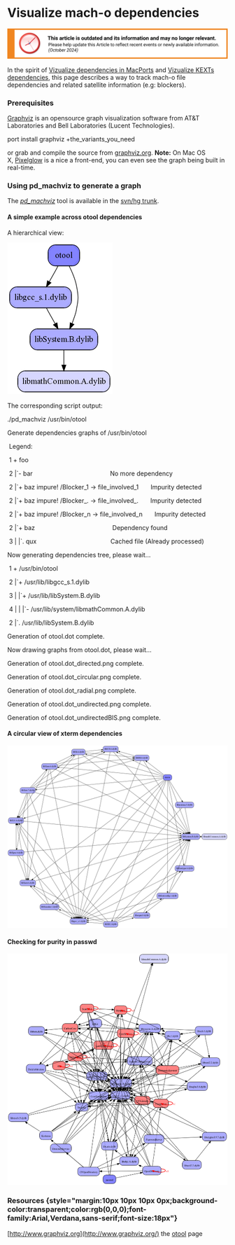 Visualize mach-o dependencies
=============================

![This article is outdated and its information and may no longer relevant.](/img/notice/article-oudated-oct2024.svg)


In the spirit of [Vizualize dependencies in MacPorts](../macports/macports-dependencies-overview.html) and [Vizualize KEXTs dependencies](../kexts/kexts-dependencies-overview.html), this page describes a way to track mach-o file dependencies and related satellite information (e.g: blockers).

### Prerequisites

[Graphviz](http://www.graphviz.org/) is an opensource graph visualization software from AT&T Laboratories and Bell Laboratories (Lucent Technologies).


port install graphviz +the_variants_you_need

or grab and compile the source from [graphviz.org](http://graphviz.org/).
__Note:__ On Mac OS X, [Pixelglow](http://www.pixelglow.com/graphviz/) is a nice a front-end, you can even see the graph being built in real-time.
### Using pd_machviz to generate a graph
The *[pd_machviz](http://code.google.com/p/puredarwin/source/browse/trunk/scripts/pd_machviz)* tool is available in the [svn/hg trunk](http://code.google.com/p/puredarwin/source/browse/trunk/scripts/).
#### A simple example across otool dependencies
A hierarchical view:

![](/img/developers/otool/mach-o-dependencies-overview/otool.dot_directed.png)

The corresponding script output:


./pd_machviz /usr/bin/otool



Generate dependencies graphs of /usr/bin/otool




 Legend:

 1  + foo

 2  |`- bar                                             No more dependency

 2  |`+ baz impure! /Blocker_1 -> file_involved_1       Impurity detected

 2  |`+ baz impure! /Blocker_. -> file_involved_.       Impurity detected

 2  |`+ baz impure! /Blocker_n -> file_involved_n       Impurity detected

 2  |`+ baz                                             Dependency found

 3  | |`. qux                                           Cached file (Already processed)




Now generating dependencies tree, please wait...




 1  + /usr/bin/otool

 2  |`+ /usr/lib/libgcc_s.1.dylib

 3  | |`+ /usr/lib/libSystem.B.dylib

 4  | | |`- /usr/lib/system/libmathCommon.A.dylib

 2  |`. /usr/lib/libSystem.B.dylib

Generation of otool.dot complete.




Now drawing graphs from otool.dot, please wait...

Generation of otool.dot_directed.png complete.

Generation of otool.dot_circular.png complete.

Generation of otool.dot_radial.png complete.

Generation of otool.dot_undirected.png complete.

Generation of otool.dot_undirectedBIS.png complete.
#### A circular view of xterm dependencies

![](/img/developers/otool/mach-o-dependencies-overview/xterm.dot_circular.png)
#### Checking for purity in passwd

![](/img/developers/otool/mach-o-dependencies-overview/passwd.dot_undirectedBIS.png)

### Resources {style="margin:10px 10px 10px 0px;background-color:transparent;color:rgb(0,0,0);font-family:Arial,Verdana,sans-serif;font-size:18px"}
[http://www.graphviz.org](http://www.graphviz.org/)
the [otool](../otool.html) page


